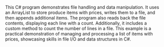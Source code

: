 This C# program demonstrates file handling and data manipulation. It uses an ArrayList to store produce items with prices, writes them to a file, and then appends additional items. The program also reads back the file contents, displaying each line with a count. Additionally, it includes a custom method to count the number of lines in a file. This example is a practical demonstration of managing and processing a list of items with prices, showcasing skills in file I/O and data structures in C#.
